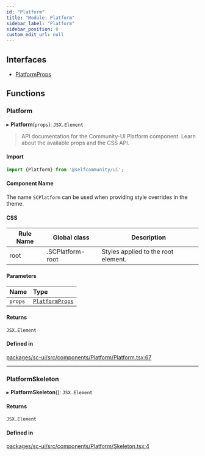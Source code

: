 ```yaml
---
id: "Platform"
title: "Module: Platform"
sidebar_label: "Platform"
sidebar_position: 0
custom_edit_url: null
---
```


## Interfaces

- [PlatformProps](../interfaces/Platform.PlatformProps)

## Functions

### Platform

▸ **Platform**(`props`): `JSX.Element`

> API documentation for the Community-UI Platform component. Learn about the available props and the CSS API.

#### Import

```jsx
import {Platform} from '@selfcommunity/ui';
```

#### Component Name

The name `SCPlatform` can be used when providing style overrides in the theme.

#### CSS

|Rule Name|Global class|Description|
|---|---|---|
|root|.SCPlatform-root|Styles applied to the root element.|

#### Parameters

| Name | Type |
| :------ | :------ |
| `props` | [`PlatformProps`](../interfaces/Platform.PlatformProps) |

#### Returns

`JSX.Element`

#### Defined in

[packages/sc-ui/src/components/Platform/Platform.tsx:67](https://github.com/selfcommunity/community-ui/blob/009afd8/packages/sc-ui/src/components/Platform/Platform.tsx#L67)

___

### PlatformSkeleton

▸ **PlatformSkeleton**(): `JSX.Element`

#### Returns

`JSX.Element`

#### Defined in

[packages/sc-ui/src/components/Platform/Skeleton.tsx:4](https://github.com/selfcommunity/community-ui/blob/009afd8/packages/sc-ui/src/components/Platform/Skeleton.tsx#L4)
